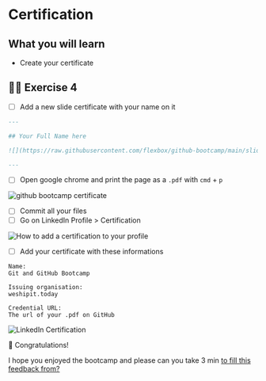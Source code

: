 # Certification

## What you will learn

- Create your certificate

## 👨‍🚀 Exercise 4

- [ ] Add a new slide certificate with your name on it

```markdown
---

## Your Full Name here

![](https://raw.githubusercontent.com/flexbox/github-bootcamp/main/slides/github-bootcamp.png)

---

```

- [ ] Open google chrome and print the page as a `.pdf` with `cmd` + `p`

![github bootcamp certificate](./print-pdf.png)

- [ ] Commit all your files
- [ ] Go on LinkedIn Profile > Certification

![How to add a certification to your profile](./linkedin-certification.gif)

- [ ] Add your certificate with these informations

```
Name:
Git and GitHub Bootcamp

Issuing organisation:
weshipit.today

Credential URL:
The url of your .pdf on GitHub
```

![LinkedIn Certification](./linkedin-certification-add.png)

👏 Congratulations!

I hope you enjoyed the bootcamp and please can you take 3 min [to fill this feedback from?](https://davidl.fr/feedback-workshop)
